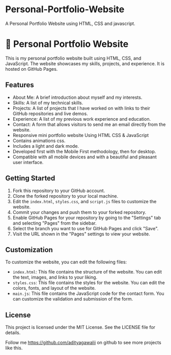 # Personal-Portfolio-Website
A Personal Portfolio Website using HTML, CSS and javascript.




# 💼 Personal Portfolio Website

This is my personal portfolio website built using HTML, CSS, and JavaScript. The website showcases my skills, projects, and experience. It is hosted on GitHub Pages.

## Features

- About Me: A brief introduction about myself and my interests.
- Skills: A list of my technical skills.
- Projects: A list of projects that I have worked on with links to their GitHub repositories and live demos.
- Experience: A list of my previous work experience and education.
- Contact: A form that allows visitors to send me an email directly from the website.
- Responsive mini portfolio website Using HTML CSS & JavaScript
- Contains animations css.
- Includes a light and dark mode.
- Developed first with the Mobile First methodology, then for desktop.
- Compatible with all mobile devices and with a beautiful and pleasant user interface.

## Getting Started

1. Fork this repository to your GitHub account.
2. Clone the forked repository to your local machine.
3. Edit the `index.html`, `styles.css`, and `script.js` files to customize the website.
4. Commit your changes and push them to your forked repository.
5. Enable GitHub Pages for your repository by going to the "Settings" tab and selecting "Pages" from the sidebar.
6. Select the branch you want to use for GitHub Pages and click "Save".
7. Visit the URL shown in the "Pages" settings to view your website.

## Customization

To customize the website, you can edit the following files:

- `index.html`: This file contains the structure of the website. You can edit the text, images, and links to your liking.
- `styles.css`: This file contains the styles for the website. You can edit the colors, fonts, and layout of the website.
- `main.js`: This file contains the JavaScript code for the contact form. You can customize the validation and submission of the form.

## License

This project is licensed under the MIT License. See the LICENSE file for details.


 Follow me https://github.com/adityagawalii on github to see more projects like this.

